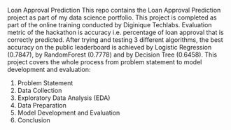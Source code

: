 Loan Approval Prediction
This repo contains the Loan Approval Prediction project as part of my data science portfolio. This project is completed as part of the online training conducted by Diginique Techlabs. Evaluation metric of the hackathon is accuracy i.e. percentage of loan approval that is correctly predicted. After trying and testing 3 different algorithms, the best accuracy on the public leaderboard is achieved by Logistic Regression (0.7847), by RandomForest (0.7778) and by Decision Tree (0.6458).
This project covers the whole process from problem statement to model development and evaluation:
1.	Problem Statement
2.  Data Collection
3.	Exploratory Data Analysis (EDA)
4.	Data Preparation
5.	Model Development and Evaluation
6.	Conclusion

